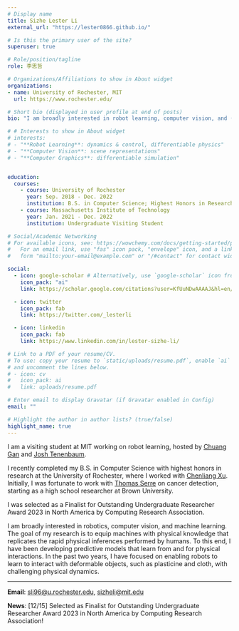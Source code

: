 ```yaml
---
# Display name
title: Sizhe Lester Li
external_url: "https://lester0866.github.io/"

# Is this the primary user of the site?
superuser: true

# Role/position/tagline
role: 李思哲

# Organizations/Affiliations to show in About widget
organizations:
- name: University of Rochester, MIT
  url: https://www.rochester.edu/

# Short bio (displayed in user profile at end of posts)
bio: "I am broadly interested in robot learning, computer vision, and (differentiable) physics simulation. The goal of my research is to allow autonomous agents to learn to acquire physics-informed representation of our world through interactions. To this end, I currently develop methods for robots to learn to interact with deformable objects such as plasticine and cloth."

# # Interests to show in About widget
# interests:
# - "**Robot Learning**: dynamics & control, differentiable physics"
# - "**Computer Vision**: scene representations"
# - "**Computer Graphics**: differentiable simulation"


education:
  courses:
    - course: University of Rochester
      year: Sep. 2018 - Dec. 2022
      institution: B.S. in Computer Science; Highest Honors in Research
    - course: Massachusetts Institute of Technology
      year: Jan. 2021 - Dec. 2022
      institution: Undergraduate Visiting Student

# Social/Academic Networking
# For available icons, see: https://wowchemy.com/docs/getting-started/page-builder/#icons
#   For an email link, use "fas" icon pack, "envelope" icon, and a link in the
#   form "mailto:your-email@example.com" or "/#contact" for contact widget.

social:
  - icon: google-scholar # Alternatively, use `google-scholar` icon from `ai` icon pack
    icon_pack: "ai"
    link: https://scholar.google.com/citations?user=KfUuNDwAAAAJ&hl=en/

  - icon: twitter
    icon_pack: fab
    link: https://twitter.com/_lesterli

  - icon: linkedin
    icon_pack: fab
    link: https://www.linkedin.com/in/lester-sizhe-li/

# Link to a PDF of your resume/CV.
# To use: copy your resume to `static/uploads/resume.pdf`, enable `ai` icons in `params.toml`, 
# and uncomment the lines below.
# - icon: cv
#   icon_pack: ai
#   link: uploads/resume.pdf

# Enter email to display Gravatar (if Gravatar enabled in Config)
email: ""

# Highlight the author in author lists? (true/false)
highlight_name: true
---
```

I am a visiting student at MIT working on robot learning, hosted by [Chuang Gan](http://people.csail.mit.edu/ganchuang/) and [Josh Tenenbaum](http://web.mit.edu/cocosci/josh.html). 

I recently completed my B.S. in Computer Science with highest honors in research at the University of Rochester, where I worked with [Chenliang Xu](https://www.cs.rochester.edu/~cxu22/).
Initially, I was fortunate to work with [Thomas Serre](https://serre-lab.clps.brown.edu/person/thomas-serre/) on cancer detection, starting as a high school researcher at Brown University.

I was selected as a Finalist for Outstanding Undergraduate Researcher Award 2023 in North America by Computing Research Association.

I am broadly interested in robotics, computer vision, and machine learning. The goal of my research is to equip machines with physical knowledge that replicates the rapid physical inferences performed by humans. To this end, I have been developing predictive models that learn from and for physical interactions. In the past two years, I have focused on enabling robots to learn to interact with deformable objects, such as plasticine and cloth, with challenging physical dynamics.

---
**Email**: sli96@u.rochester.edu, sizheli@mit.edu

**News**: [12/15] Selected as Finalist for Outstanding Undergraduate Researcher Award 2023 in North America by Computing Research Association!